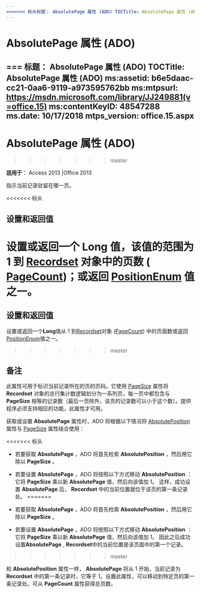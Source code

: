 ```yaml
---
<<<<<<< 标头标题： AbsolutePage 属性 (ADO) TOCTitle: AbsolutePage 属性 (ADO) ms:assetid: b6e5daac-cc21-0aa6-9119-a973595762bb ms:mtpsurl: https://msdn.microsoft.com/library/JJ249881(v=office.15) ms:contentKeyID: 48547288 ms.date: 09/18/2015 mtps_version: v =office.15
---
```


# <a name="absolutepage-property-ado"></a>AbsolutePage 属性 (ADO)

=== 标题： AbsolutePage 属性 (ADO) TOCTitle: AbsolutePage 属性 (ADO) ms:assetid: b6e5daac-cc21-0aa6-9119-a973595762bb ms:mtpsurl: https://msdn.microsoft.com/library/JJ249881(v=office.15) ms:contentKeyID: 48547288 ms.date: 10/17/2018 mtps_version: office.15.aspx
---

# <a name="absolutepage-property-ado"></a>AbsolutePage 属性 (ADO)
>>>>>>> master

**适用于**： Access 2013 |Office 2013

指示当前记录驻留在哪一页。

<<<<<<< 标头
## <a name="settings-and-return-values"></a>设置和返回值

<a name="sets-or-returns-a-long-value-from-1-to-the-number-of-pages-in-the-recordsetrecordset-object-adomd-object--pagecountpagecount-property-adomd--or-returns-one-of-the-positionenumpositionenummd-values"></a>设置或返回一个 **Long** 值，该值的范围为 1 到 [Recordset](recordset-object-ado.md) 对象中的页数 ( [PageCount](pagecount-property-ado.md))；或返回 [PositionEnum](positionenum.md) 值之一。
=======
## <a name="settings-and-return-values"></a>设置和返回值

设置或返回一个**Long**值从 1 到[Recordset](recordset-object-ado.md)对象 ([PageCount](pagecount-property-ado.md)) 中的页面数或返回[PositionEnum](positionenum.md)值之一。
>>>>>>> master

## <a name="remarks"></a>备注

此属性可用于标识当前记录所在的页的页码。它使用 [PageSize](pagesize-property-ado.md) 属性将 **Recordset** 对象的总行集计数逻辑划分为一系列页，每一页中都包含与 **PageSize** 相等的记录数（最后一页除外，该页的记录数可以小于这个数）。提供程序必须支持相应的功能，此属性才可用。

获取或设置 **AbsolutePage** 属性时，ADO 将根据以下情况将 [AbsolutePosition](absoluteposition-property-ado.md) 属性与 [PageSize](pagesize-property-ado.md) 属性结合使用：

<<<<<<< 标头
  - 若要获取 **AbsolutePage** ，ADO 将首先检索 **AbsolutePosition** ，然后用它除以 **PageSize** 。

  - 若要设置 **AbsolutePage** ，ADO 将按照以下方式移动 **AbsolutePosition** ：它将 **PageSize** 乘以新 **AbsolutePage** 值，然后向该值加 1。 这样，成功设置 **AbsolutePage** 后， **Recordset** 中的当前位置就位于该页的第一条记录处。
=======
- 若要获取 **AbsolutePage** ，ADO 将首先检索 **AbsolutePosition** ，然后用它除以 **PageSize** 。

- 若要设置 **AbsolutePage** ，ADO 将按照以下方式移动 **AbsolutePosition** ：它将 **PageSize** 乘以新 **AbsolutePage** 值，然后向该值加 1。 因此之后成功设置**AbsolutePage** , **Recordset**中的当前位置是该页面中的第一个记录。
>>>>>>> master

和 **AbsolutePosition** 属性一样， **AbsolutePage** 将从 1 开始，当前记录为 **Recordset** 中的第一条记录时，它等于 1。设置此属性，可以移动到特定页的第一条记录处。可从 **PageCount** 属性获得总页数。

